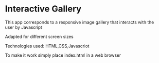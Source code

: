 # Interactive Gallery
This app corresponds to a responsive image gallery 
that interacts with the user by Javascript


Adapted for different screen sizes



Technologies used:
HTML,CSS,Javascriot


To make it work simply place index.html in a web browser

